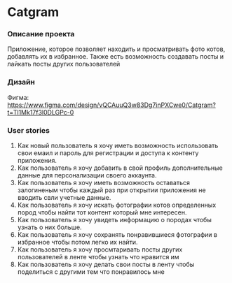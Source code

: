 # Catgram

### Описание проекта
Приложение, которое позволяет находить и просматривать фото котов, добавлять их в избранное. Также есть возможность создавать посты и лайкать посты других пользователей

### Дизайн
Фигма: https://www.figma.com/design/vQCAuuQ3w83Dg7inPXCwe0/Catgram?t=Tl1Mk17f3l0DLGPc-0

### User stories
1. Как новый пользователь я хочу иметь возможность использовать свои емаил и пароль для регистрации и доступа к контенту приложения.
2. Как пользователь я хочу добавить в свой профиль дополнительные данные для персонализации своего аккаунта.
3. Как пользователь я хочу иметь возможность оставаться залогиненым чтобы каждый раз при открытии приложения не вводить свли учетные данные.
4. Как пользователь я хочу искать фотографии котов определенных пород чтобы найти тот контент который мне интересен.
5. Как пользователь я хочу увидеть информацию о породах чтобы узнать о них больше.
6. Как пользователь я хочу сохранять понравившиеся фотографии в избранное чтобы потом легко их найти.
7. Как пользователь я хочу просмтаривать посты других пользователей в ленте чтобы узнать что нравится им
8. Как пользователь я хочу делать свои посты в ленту чтобы поделиться с другими тем что понравилось мне


